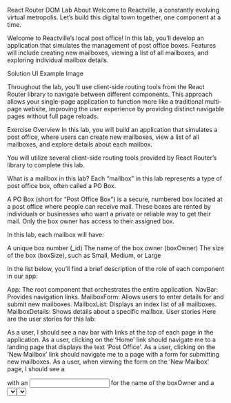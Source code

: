 React Router DOM Lab
About
Welcome to Reactville, a constantly evolving virtual metropolis. Let’s build this digital town together, one component at a time.

Welcome to Reactville’s local post office! In this lab, you’ll develop an application that simulates the management of post office boxes. Features will include creating new mailboxes, viewing a list of all mailboxes, and exploring individual mailbox details.

Solution UI Example Image

Throughout the lab, you’ll use client-side routing tools from the React Router library to navigate between different components. This approach allows your single-page application to function more like a traditional multi-page website, improving the user experience by providing distinct navigable pages without full page reloads.

Exercise
Overview
In this lab, you will build an application that simulates a post office, where users can create new mailboxes, view a list of all mailboxes, and explore details about each mailbox.

You will utilize several client-side routing tools provided by React Router’s library to complete this lab.

What is a mailbox in this lab?
Each “mailbox” in this lab represents a type of post office box, often called a PO Box.

A PO Box (short for “Post Office Box”) is a secure, numbered box located at a post office where people can receive mail. These boxes are rented by individuals or businesses who want a private or reliable way to get their mail. Only the box owner has access to their assigned box.

In this lab, each mailbox will have:

A unique box number (_id)
The name of the box owner (boxOwner)
The size of the box (boxSize), such as Small, Medium, or Large

In the list below, you’ll find a brief description of the role of each component in our app:

App: The root component that orchestrates the entire application.
NavBar: Provides navigation links.
MailboxForm: Allows users to enter details for and submit new mailboxes.
MailboxList: Displays an index list of all mailboxes.
MailboxDetails: Shows details about a specific mailbox.
User stories
Here are the user stories for this lab:

As a user, I should see a nav bar with links at the top of each page in the application.
As a user, clicking on the ‘Home’ link should navigate me to a landing page that displays the text ‘Post Office’.
As a user, clicking on the ‘New Mailbox’ link should navigate me to a page with a form for submitting new mailboxes.
As a user, when viewing the form on the ‘New Mailbox’ page, I should see a <form> with an <input> for the name of the boxOwner and a <select> menu for the boxSize. The <select> menu should include three options: ‘Small’, ‘Medium’, and ‘Large’.
As a user, I should not be required to select a box number when creating a new mailbox. When a new mailbox is created, it should be assigned a box number, or _id, automatically. This number should increment based on the number of mailboxes that already exist.
As a user, when I submit the ‘New Mailbox’ form, I should be redirected to the ‘Mailboxes’ page (/mailboxes) where I will see the newly created mailbox added to the list.
As a user, clicking on the ‘Mailboxes’ link should navigate me to a ‘Mailboxes’ page.
As a user, when viewing the ‘Mailboxes’ page, I should be able to see a list of all the existing mailboxes. Each mailbox in the list should be a square container with a box number _id.
As a user, when viewing the ‘Mailboxes’ list page, I want to be able to click on a mailbox, and be directed to a mailbox details page.
As a user, when viewing the details page, I should see details about a specific mailbox. The details should include the box number (_id), the name of the box owner, and the box size.
As a user, I should see the message ‘Mailbox Not Found!’ if I navigate to the details page for a mailbox that does not exist.
